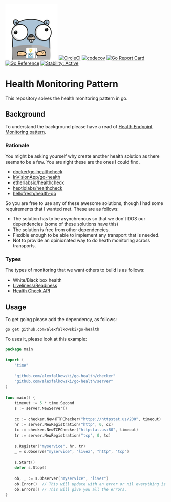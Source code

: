 ![Gopher](assets/gopher.png)
[![CircleCI](https://circleci.com/gh/alexfalkowski/go-health.svg?style=shield)](https://circleci.com/gh/alexfalkowski/go-health)
[![codecov](https://codecov.io/gh/alexfalkowski/go-health/graph/badge.svg?token=Q7B3VZYL9K)](https://codecov.io/gh/alexfalkowski/go-health)
[![Go Report Card](https://goreportcard.com/badge/github.com/alexfalkowski/go-health)](https://goreportcard.com/report/github.com/alexfalkowski/go-health)
[![Go Reference](https://pkg.go.dev/badge/github.com/alexfalkowski/go-health.svg)](https://pkg.go.dev/github.com/alexfalkowski/go-health)
[![Stability: Active](https://masterminds.github.io/stability/active.svg)](https://masterminds.github.io/stability/active.html)

# Health Monitoring Pattern

This repository solves the health monitoring pattern in go.

## Background

To understand the background please have a read of [Health Endpoint Monitoring pattern](https://docs.microsoft.com/en-us/azure/architecture/patterns/health-endpoint-monitoring).

### Rationale

You might be asking yourself why create another health solution as there seems to be a few. You are right these are the ones I could find.

- [docker/go-healthcheck](https://github.com/docker/go-healthcheck)
- [InVisionApp/go-health](https://github.com/InVisionApp/go-health)
- [etherlabsio/healthcheck](https://github.com/etherlabsio/healthcheck)
- [heptiolabs/healthcheck](https://github.com/heptiolabs/healthcheck)
- [hellofresh/health-go](https://github.com/hellofresh/health-go)

So you are free to use any of these awesome solutions, though I had some requirements that I wanted met. These are as follows:

- The solution has to be asynchronous so that we don't DOS our dependencies (some of these solutions have this)
- The solution is free from other dependencies.
- Flexible enough to be able to implement any transport that is needed.
- Not to provide an opinionated way to do heath monitoring across transports.

### Types

The types of monitoring that we want others to build is as follows:

- White/Black box health
- [Liveliness/Readiness](https://kubernetes.io/docs/tasks/configure-pod-container/configure-liveness-readiness-startup-probes/)
- [Health Check API](https://microservices.io/patterns/observability/health-check-api.html)

## Usage

To get going please add the dependency, as follows:

```sh
go get github.com/alexfalkowski/go-health
```

To uses it, please look at this example:

```go
package main

import (
    "time"

    "github.com/alexfalkowski/go-health/checker"
    "github.com/alexfalkowski/go-health/server"
)

func main() {
    timeout := 5 * time.Second
    s := server.NewServer()

    cc := checker.NewHTTPChecker("https://httpstat.us/200", timeout)
    hr := server.NewRegistration("http", 0, cc)
    tc := checker.NewTCPChecker("httpstat.us:80", timeout)
    tr := server.NewRegistration("tcp", 0, tc)

    s.Register("myservice", hr, tr)
    _ = s.Observe("myservice", "livez", "http", "tcp")

    s.Start()
    defer s.Stop()

    ob, _ := s.Observer("myservice", "livez")
    ob.Error()  // This will update with an error or nil everything is OK.
    ob.Errors() // This will give you all the errors.
}
```
